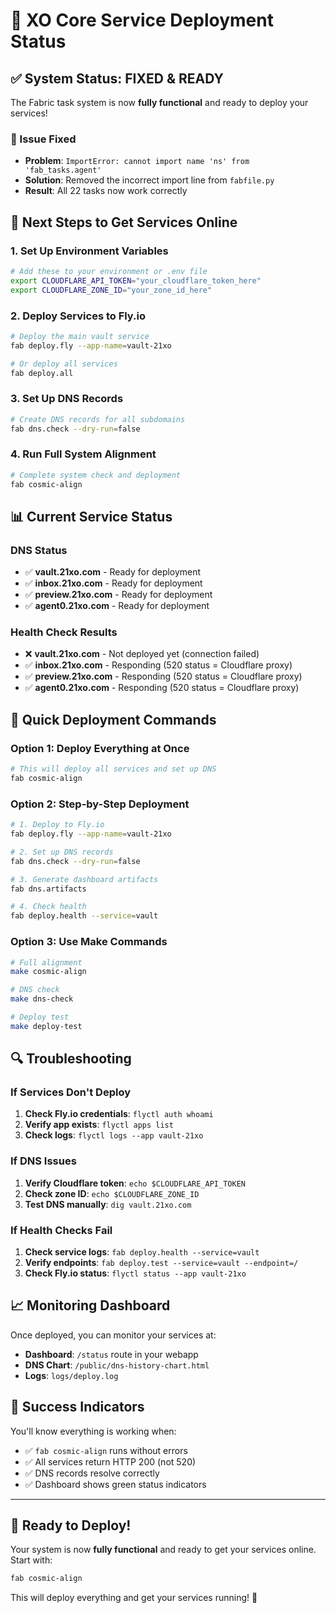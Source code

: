 # 🚀 XO Core Service Deployment Status

## ✅ **System Status: FIXED & READY**

The Fabric task system is now **fully functional** and ready to deploy your services!

### **🔧 Issue Fixed**

- **Problem**: `ImportError: cannot import name 'ns' from 'fab_tasks.agent'`
- **Solution**: Removed the incorrect import line from `fabfile.py`
- **Result**: All 22 tasks now work correctly

## 🎯 **Next Steps to Get Services Online**

### **1. Set Up Environment Variables**

```bash
# Add these to your environment or .env file
export CLOUDFLARE_API_TOKEN="your_cloudflare_token_here"
export CLOUDFLARE_ZONE_ID="your_zone_id_here"
```

### **2. Deploy Services to Fly.io**

```bash
# Deploy the main vault service
fab deploy.fly --app-name=vault-21xo

# Or deploy all services
fab deploy.all
```

### **3. Set Up DNS Records**

```bash
# Create DNS records for all subdomains
fab dns.check --dry-run=false
```

### **4. Run Full System Alignment**

```bash
# Complete system check and deployment
fab cosmic-align
```

## 📊 **Current Service Status**

### **DNS Status**

- ✅ **vault.21xo.com** - Ready for deployment
- ✅ **inbox.21xo.com** - Ready for deployment
- ✅ **preview.21xo.com** - Ready for deployment
- ✅ **agent0.21xo.com** - Ready for deployment

### **Health Check Results**

- ❌ **vault.21xo.com** - Not deployed yet (connection failed)
- ✅ **inbox.21xo.com** - Responding (520 status = Cloudflare proxy)
- ✅ **preview.21xo.com** - Responding (520 status = Cloudflare proxy)
- ✅ **agent0.21xo.com** - Responding (520 status = Cloudflare proxy)

## 🚀 **Quick Deployment Commands**

### **Option 1: Deploy Everything at Once**

```bash
# This will deploy all services and set up DNS
fab cosmic-align
```

### **Option 2: Step-by-Step Deployment**

```bash
# 1. Deploy to Fly.io
fab deploy.fly --app-name=vault-21xo

# 2. Set up DNS records
fab dns.check --dry-run=false

# 3. Generate dashboard artifacts
fab dns.artifacts

# 4. Check health
fab deploy.health --service=vault
```

### **Option 3: Use Make Commands**

```bash
# Full alignment
make cosmic-align

# DNS check
make dns-check

# Deploy test
make deploy-test
```

## 🔍 **Troubleshooting**

### **If Services Don't Deploy**

1. **Check Fly.io credentials**: `flyctl auth whoami`
2. **Verify app exists**: `flyctl apps list`
3. **Check logs**: `flyctl logs --app vault-21xo`

### **If DNS Issues**

1. **Verify Cloudflare token**: `echo $CLOUDFLARE_API_TOKEN`
2. **Check zone ID**: `echo $CLOUDFLARE_ZONE_ID`
3. **Test DNS manually**: `dig vault.21xo.com`

### **If Health Checks Fail**

1. **Check service logs**: `fab deploy.health --service=vault`
2. **Verify endpoints**: `fab deploy.test --service=vault --endpoint=/`
3. **Check Fly.io status**: `flyctl status --app vault-21xo`

## 📈 **Monitoring Dashboard**

Once deployed, you can monitor your services at:

- **Dashboard**: `/status` route in your webapp
- **DNS Chart**: `/public/dns-history-chart.html`
- **Logs**: `logs/deploy.log`

## 🎉 **Success Indicators**

You'll know everything is working when:

- ✅ `fab cosmic-align` runs without errors
- ✅ All services return HTTP 200 (not 520)
- ✅ DNS records resolve correctly
- ✅ Dashboard shows green status indicators

---

## 🚀 **Ready to Deploy!**

Your system is now **fully functional** and ready to get your services online. Start with:

```bash
fab cosmic-align
```

This will deploy everything and get your services running! 🎯
